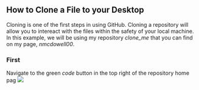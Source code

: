 ## How to Clone a File to your Desktop
Cloning is one of the first steps in using GitHub. Cloning a repository will allow you to intereact with the files within the safety of your local machine. 
In this example, we will be using my repository *clone_me* that you can find on my page, *nmcdowell00*. 
### First 
Navigate to the green *code* button in the top right of the repository home pag
![](images/green_code)
